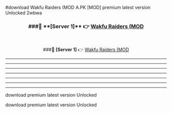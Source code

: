 #download Wakfu Raiders (MOD A.PK [MOD] premium latest version Unlocked 2wbwa 



<div align="center">
<h3>###🔹 **[Server 1]** 👉 <a href="https://download1apk.web.app/">Wakfu Raiders (MOD</a></h3><br>


###🔹 **[Server 1]** 👉 <a href="https://download1apk.web.app/">Wakfu Raiders (MOD</a></h3>
</div>



----------------------------------------------------------

----------------------------------------------------------

----------------------------------------------------------

----------------------------------------------------------

----------------------------------------------------------

----------------------------------------------------------

----------------------------------------------------------

download premium latest version Unlocked

download premium latest version Unlocked
